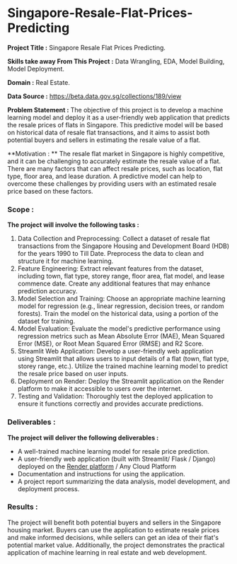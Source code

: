 # Singapore-Resale-Flat-Prices-Predicting

**Project Title :** Singapore  Resale Flat Prices Predicting.

**Skills take away From This Project :** Data Wrangling, EDA, Model Building, Model Deployment.

**Domain :** Real Estate.

**Data Source :**  https://beta.data.gov.sg/collections/189/view

**Problem Statement :** The objective of this project is to develop a machine learning model and deploy it as a user-friendly web application that predicts the resale prices of flats in Singapore. This predictive model will be based on historical data of resale flat transactions, and it aims to assist both potential buyers and sellers in estimating the resale value of a flat.

**Motivation : ** The resale flat market in Singapore is highly competitive, and it can be challenging to accurately estimate the resale value of a flat. There are many factors that can affect resale prices, such as location, flat type, floor area, and lease duration. A predictive model can help to overcome these challenges by providing users with an estimated resale price based on these factors.

### Scope :
**The project will involve the following tasks :**
1. Data Collection and Preprocessing: Collect a dataset of resale flat transactions from the Singapore Housing and Development Board (HDB) for the years 1990 to Till Date. Preprocess the data to clean and structure it for machine learning.
2. Feature Engineering: Extract relevant features from the dataset, including town, flat type, storey range, floor area, flat model, and lease commence date. Create any additional features that may enhance prediction accuracy.
3. Model Selection and Training: Choose an appropriate machine learning model for regression (e.g., linear regression, decision trees, or random forests). Train the model on the historical data, using a portion of the dataset for training.
4. Model Evaluation: Evaluate the model's predictive performance using regression metrics such as Mean Absolute Error (MAE), Mean Squared Error (MSE), or Root Mean Squared Error (RMSE) and R2 Score.
5. Streamlit Web Application: Develop a user-friendly web application using Streamlit that allows users to input details of a flat (town, flat type, storey range, etc.). Utilize the trained machine learning model to predict the resale price based on user inputs.
6. Deployment on Render: Deploy the Streamlit application on the Render platform to make it accessible to users over the internet.
7. Testing and Validation: Thoroughly test the deployed application to ensure it functions correctly and provides accurate predictions.

### Deliverables :
**The project will deliver the following deliverables :**
  * A well-trained machine learning model for resale price prediction.
  * A user-friendly web application (built with Streamlit/ Flask / Django) deployed on the [Render platform](https://render.com/) / Any Cloud Platform
  * Documentation and instructions for using the application.
  * A project report summarizing the data analysis, model development, and deployment process.

### Results :
The project will benefit both potential buyers and sellers in the Singapore housing market. Buyers can use the application to estimate resale prices and make informed decisions, while sellers can get an idea of their flat's potential market value. Additionally, the project demonstrates the practical application of machine learning in real estate and web development.
